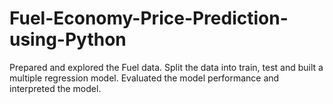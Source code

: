 # Fuel-Economy-Price-Prediction-using-Python
Prepared and explored the Fuel data. Split the data into train, test and built a multiple regression model. Evaluated the model performance and interpreted the model. 
